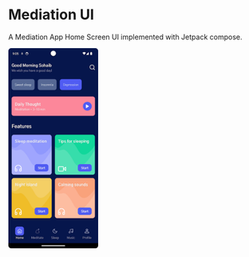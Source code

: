 # Mediation UI

A Mediation App Home Screen UI implemented with Jetpack compose.

<img src="/previews/preview1.png" height="400">
